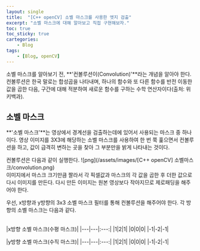 ```yaml
---
layout: single
title:  "[C++ openCV] 소벨 마스크를 사용한 엣지 검출"
excerpt: "소벨 마스크에 대해 알아보고 직접 구현해보자."
toc: true
toc_sticky: true
cartegories:
    - Blog
tags:
    - [Blog, openCV]
---
```

소벨 마스크를 알아보기 전, **'컨볼루션이(Convolution)'**라는 개념을 알아야 한다. 컨볼루션은 한국 말로는 합성곱을 나타내며, 하나의 함수와 또 다른 함수를 반전 이동한 값을 곱한 다음, 구간에 대해 적분하여 새로운 함수를 구하는 수학 연산자이다(출처: 위키백과).

## 소벨 마스크
**'소벨 마스크'**는 영상에서 경계선을 검출하는데에 있어서 사용되는 마스크 중 하나이다. 영상 이미지를 3X3에 해당하는 소벨 마스크를 사용하여 한 번 쭉 훑으면서 컨볼루션을 하고, 값이 급격히 변하는 곳을 찾아 그 부분만을 밝게 나타내는 것이다. 

컨볼루션은 다음과 같이 실행한다.
![png](/assets/images/[C++ openCV] 소벨마스크/convolution.png)
<br>
이미지에서 마스크 크기만큼 짤라서 각 픽셀값과 마스크의 각 값을 곱한 후 더한 값으로 다시 이미지를 만든다. 다시 만든 이미지는 원본 영상보다 작아지므로 제로패딩을 해주어야 한다.

우선, x방향과 y방향의 3x3 소벨 마스크 필터를 통해 컨볼루션을 해주어야 한다. 각 방향의 소벨 마스크는 다음과 같다.<br><br>  

|x방향 소벨 마스크(수평 마스크)|
|---|---|:---:|
|1|2|1|
|0|0|0|
|-1|-2|-1|
<br>  

|y방향 소벨 마스크(수직 마스크)|
|---|---|:---:|
|1|2|1|
|0|0|0|
|-1|-2|-1|